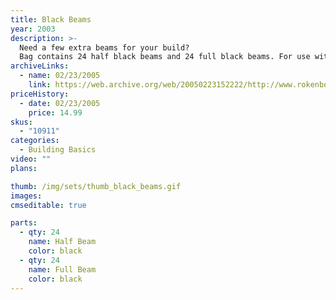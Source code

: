 ```yaml
---
title: Black Beams
year: 2003
description: >-
  Need a few extra beams for your build?
  Bag contains 24 half black beams and 24 full black beams. For use with any Rokenbok build. 48 piece total.
archiveLinks:
  - name: 02/23/2005
    link: https://web.archive.org/web/20050223152222/http://www.rokenbok.com/catalog/pd_bb_10911.html
priceHistory:
  - date: 02/23/2005
    price: 14.99
skus:
  - "10911"
categories: 
  - Building Basics
video: ""
plans:

thumb: /img/sets/thumb_black_beams.gif
images:
cmseditable: true

parts:
  - qty: 24
    name: Half Beam
    color: black
  - qty: 24
    name: Full Beam
    color: black
---
```

